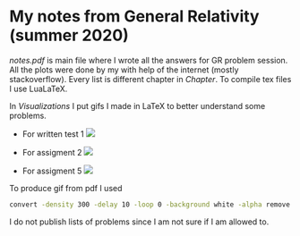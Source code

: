 # My notes from General Relativity (summer 2020)

*notes.pdf* is main file where I wrote all the answers for GR problem session. All the plots were done by my with help of the internet (mostly stackoverflow). Every list is different chapter in *Chapter*. To compile tex files I use LuaLaTeX.

In *Visualizations* I put gifs I made in LaTeX to better understand some problems.  

* For written test 1 
![](/Visualizations/Test_1/test.gif?raw=true)

* For assigment 2
![](/Visualizations/Ass2_prob5/ass2.gif?raw=true)

* For assigment 5
![](/Visualizations/Ass5_prob1/ass5.gif?raw=true)

To produce gif from pdf I used  

``` bash
convert -density 300 -delay 10 -loop 0 -background white -alpha remove gif.pdf output.gif
```

I do not publish lists of problems since I am not sure if I am allowed to. 
